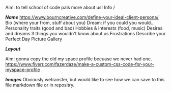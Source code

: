 Aim: to tell school of code pals more about us!
Info / 

**_Name_** 
https://www.bourncreative.com/define-your-ideal-client-persona/
Bio (where your from, stuff about you)
Dream: if you could you would... 
Personality traits (good and bad)
Hobbies & Interests (food, music)
Desires and dreams
3 things you wouldn't know about us
Frustrations
Describe your Perfect Day 
Picture Gallery  

**_Layout_**

Aim: gonna copy the old my space profile becuase we never had one. 
https://www.fiverr.com/fazerdaze/make-a-custom-css-code-for-your-myspace-profile

**_Images_**
Obviously wetransfer, but would like to see how we can save to this file markdown file or in repositry. 
